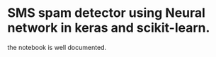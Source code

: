 # SMS spam detector using Neural network in keras and scikit-learn.

the notebook is well documented.